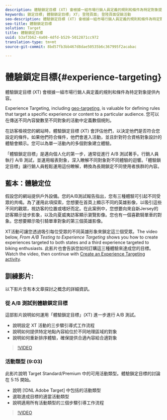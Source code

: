 ```yaml
---
description: 體驗鎖定目標 (XT) 會根據一組市場行銷人員定義的規則和條件為特定對象提供內容。
keywords: 鎖定目標; 體驗鎖定目標; XT; 登陸頁面; 登陸頁面促銷活動
seo-description: 體驗鎖定目標 (XT) 會根據一組市場行銷人員定義的規則和條件為特定對象提供內容。
seo-title: 體驗鎖定目標
solution: Target
title: 體驗鎖定目標
uuid: b3af3b62-4a08-4dfd-b529-5012871cc972
translation-type: tm+mt
source-git-commit: 8bd57fb3bb467d8dae50535b6c367995f2acabac

---
```



# 體驗鎖定目標{#experience-targeting}

體驗鎖定目標 (XT) 會根據一組市場行銷人員定義的規則和條件為特定對象提供內容。

Experience Targeting, including [geo-targeting](/help/c-target/c-audiences/c-target-rules/geo.md), is valuable for defining rules that target a specific experience or content to a particular audience. 您可以在傳送不同內容變數至不同對象的活動中定義數個規則。

在訪客檢視您的網站時，體驗鎖定目標 (XT) 會評估他們，以決定他們是否符合您設定的條件。如果他們符合條件，他們會進入活動，並且針對符合資格對象設計的體驗會顯示。您可以為單一活動內的多個對象建立體驗。

「體驗鎖定目標」是邁向個人化的第一步，通常從進行 A/B 測試著手。行銷人員執行 A/B 測試，並運用報表對象，深入瞭解不同對象對不同體驗的迴響。「體驗鎖定目標」讓行銷人員輕鬆運用這份瞭解，轉換為長期鎖定不同使用者族群的內容。

## 藍本：體驗定位

假設您的網站提供戶外設備。您的A/B測試報告指出，您有三種體驗可引起不同受眾的共鳴。為了運用此項探索，您想要在首頁上顯示不同的英雄影像，以吸引這些不同的觀眾，視訪客的位置或嗜好而定。在此案例中，您想要向來自新Jersey的訪客顯示徒步影象，以及向夏威夷訪客顯示瀏覽影像。您也有一個喜歡騎單車的對象。您想要顯示吸引騎單車對象的第三個英雄影像。

XT活動可讓您透過吸引每位受眾的不同英雄形象來鎖定這三個受眾。The video below, *From A/B Testing to Experience Targeting* shows you how to create experiences targeted to both states and a third experience targeted to biking enthusiasts. 此影片也會告訴您如何訂購這三種體驗來達成您的目標。Watch the video, then continue with [Create an Experience Targeting activity](/help/c-activities/t-experience-target/t-xt-create/xt-create.md).

## 訓練影片:

以下影片含有本文章探討之概念的詳細資訊。

### 從 A/B 測試到體驗鎖定目標

這部影片說明如何運用「體驗鎖定目標」(XT) 進一步進行 A/B 測試。

* 說明設定 XT 活動的三步驟引導式工作流程
* 說明如何提供特定地點內容給位於不同地理區域的對象
* 說明如何重新排序體驗，確保提供合適內容給合適對象

>[!VIDEO](https://video.tv.adobe.com/v/22418/?captions=chi_hant)

### 活動類型 (9:03)

此影片說明 Target Standard/Premium 中的可用活動類型。體驗鎖定目標的討論在 5:15 開始。

* 說明 [!DNL Adobe Target] 中包括的活動類型
* 選取達成目標的適當活動類型
* 說明適用所有活動類型的三個步驟引導工作流程

>[!VIDEO](https://video.tv.adobe.com/v/17386?captions=chi_hant)